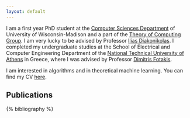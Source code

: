 ```yaml
---
layout: default
---
```

I am a first year PhD student at the [Computer Sciences
Department](http://cs.wisc.edu) of University of Wisconsin-Madison and a part
of the [Theory of Computing Group](https://research.cs.wisc.edu/areas/theory/).
I am very lucky to be advised by Professor [Ilias
Diakonikolas](http://iliasdiakonikolas.org). I completed my undergraduate studies
at the School of Electrical and Computer Engineering Department of the [National
Technical University of Athens](http://www.ntua.gr/en) in Greece, where I was advised
by Professor [Dimitris Fotakis](http://www.softlab.ntua.gr/~fotakis/).

I am interested in algorithms and in theoretical machine learning. You can find my CV [here](./assets/img/cv.pdf).

## Publications
  {% bibliography  %}
